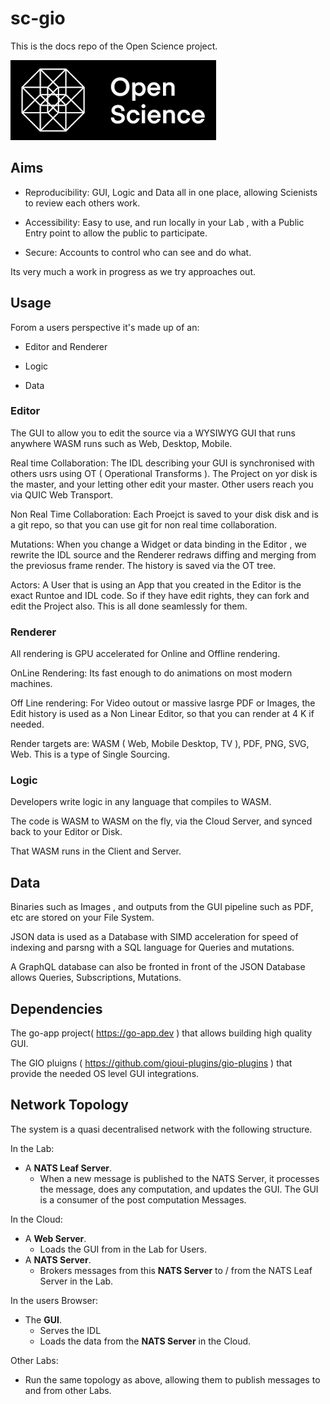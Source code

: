 # sc-gio

This is the docs repo of the Open Science project.

![](logo.png)

## Aims

- Reproducibility: GUI, Logic and Data all in one place, allowing Scienists to review each others work.

- Accessibility: Easy to use, and run locally in your Lab , with a Public Entry point to allow the public to participate.

- Secure: Accounts to control who can see and do what.

Its very much a work in progress as we try approaches out.

## Usage 

Forom a users perspective it's made up of an:

- Editor and Renderer

- Logic 

- Data

### Editor

The GUI to allow you to edit the source via a WYSIWYG GUI that runs anywhere WASM runs such as Web, Desktop, Mobile.

Real time Collaboration: The IDL describing your GUI is synchronised with others usrs using OT ( Operational Transforms ). The Project on yor disk is the master, and your letting other edit your master. Other users reach you via QUIC Web Transport.

Non Real Time Collaboration: Each Proejct is saved to your disk disk and is a git repo, so that you can use git for non real time collaboration. 

Mutations: When you change a Widget or data binding in the Editor , we rewrite the IDL source and the Renderer redraws diffing and merging from the previosus frame render.  The history is saved via the OT tree.

Actors: A User that is using an App that you created in the Editor is the exact Runtoe and IDL code. So if they have edit rights, they can fork and edit the Project also. This is all done seamlessly for them.

### Renderer

All rendering is GPU accelerated for Online and Offline rendering.

OnLine Rendering: Its fast enough to do animations on most modern machines. 

Off Line rendering: For Video outout or massive lasrge PDF or Images, the Edit history is used as a Non Linear Editor, so that you can render at 4 K if needed. 

Render targets are: WASM ( Web, Mobile Desktop, TV ), PDF, PNG, SVG, Web. This is a type of Single Sourcing.

### Logic

Developers write logic in any language that compiles to WASM.

The code is WASM to WASM on the fly, via the Cloud Server, and synced back to your Editor or Disk.

That WASM runs in the Client and Server.

## Data

Binaries such as Images , and outputs from the GUI pipeline such as PDF, etc are stored on your File System.

JSON data is used as a Database with SIMD acceleration for speed of indexing and parsng with a SQL language for Queries and mutations. 

A GraphQL database can also be fronted in front of the JSON Database allows Queries, Subscriptions, Mutations. 



## Dependencies

The go-app  project( https://go-app.dev ) that allows building high quality GUI.

The GIO pluigns ( https://github.com/gioui-plugins/gio-plugins ) that provide the needed OS level GUI integrations.

## Network Topology

The system is a quasi decentralised network with the following structure.

In the Lab:

- A **NATS Leaf Server**.
  - When a new message is published to the NATS Server, it processes the message, does any computation, and updates the GUI. The GUI is a consumer of the post computation Messages.

In the Cloud:

- A **Web Server**.
  - Loads the GUI from in the Lab for Users.
- A **NATS Server**.
  - Brokers messages from this **NATS Server** to / from the NATS Leaf Server in the Lab.

In the users Browser:

- The **GUI**.
  - Serves the IDL
  - Loads the data from the **NATS Server** in the Cloud.

Other Labs:
- Run the same topology as above, allowing them to publish messages to and from other Labs.

